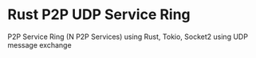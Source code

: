 # Rust P2P UDP Service Ring
P2P Service Ring (N P2P Services) using Rust, Tokio, Socket2 using UDP message exchange
